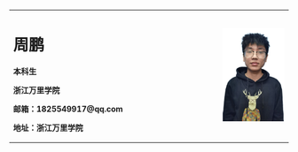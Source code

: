 <table border="0">
  <tr>
    <td width="75%">
      <h1>周鹏</h1>
      <p><b>本科生</b></p>
      <p><b>浙江万里学院</b></p>
      <p><b>邮箱：1825549917@qq.com</b></p>
      <p><b>地址：浙江万里学院</b></p>
    </td>
    <td width="25%">
      <img src="zhoupeng.jpg" width="100%">     </img> 
    </td>
  </tr>
</table>
